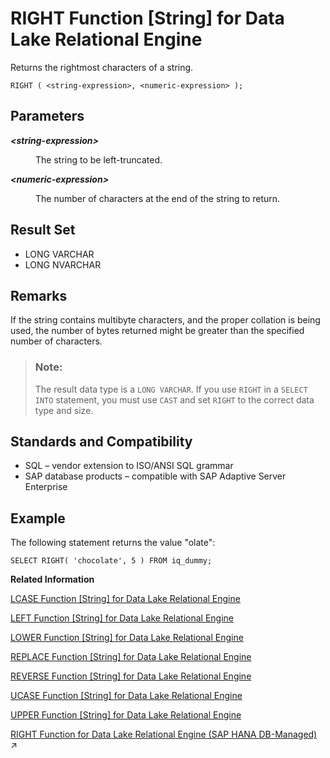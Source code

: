 <!-- loioa57b364f84f210158a90b2b566be1d36 -->

# RIGHT Function \[String\] for Data Lake Relational Engine

Returns the rightmost characters of a string.



```
RIGHT ( <string-expression>, <numeric-expression> );
```



<a name="loioa57b364f84f210158a90b2b566be1d36__RIGHT_parm1"/>

## Parameters


<dl>
<dt><b>

*<string-expression\>*

</b></dt>
<dd>

The string to be left-truncated.



</dd><dt><b>

*<numeric-expression\>*

</b></dt>
<dd>

The number of characters at the end of the string to return.



</dd>
</dl>



<a name="loioa57b364f84f210158a90b2b566be1d36__RIGHT_returns1"/>

## Result Set

-   LONG VARCHAR
-   LONG NVARCHAR



<a name="loioa57b364f84f210158a90b2b566be1d36__RIGHT_remarks1"/>

## Remarks

If the string contains multibyte characters, and the proper collation is being used, the number of bytes returned might be greater than the specified number of characters.

> ### Note:  
> The result data type is a `LONG VARCHAR`. If you use `RIGHT` in a `SELECT INTO` statement, you must use `CAST` and set `RIGHT` to the correct data type and size.



<a name="loioa57b364f84f210158a90b2b566be1d36__RIGHT_standards1"/>

## Standards and Compatibility

-   SQL – vendor extension to ISO/ANSI SQL grammar
-   SAP database products – compatible with SAP Adaptive Server Enterprise



<a name="loioa57b364f84f210158a90b2b566be1d36__RIGHT_example1"/>

## Example

The following statement returns the value "olate":

```
SELECT RIGHT( 'chocolate', 5 ) FROM iq_dummy;
```

**Related Information**  


[LCASE Function \[String\] for Data Lake Relational Engine](lcase-function-string-for-data-lake-relational-engine-a55c82d.md "Converts all characters in a string to lowercase.")

[LEFT Function \[String\] for Data Lake Relational Engine](left-function-string-for-data-lake-relational-engine-a55d883.md "Returns a specified number of characters from the beginning of a string.")

[LOWER Function \[String\] for Data Lake Relational Engine](lower-function-string-for-data-lake-relational-engine-a561324.md "Converts all characters in a string to lowercase.")

[REPLACE Function \[String\] for Data Lake Relational Engine](replace-function-string-for-data-lake-relational-engine-a579952.md "Replaces all occurrences of a substring with another substring.")

[REVERSE Function \[String\] for Data Lake Relational Engine](reverse-function-string-for-data-lake-relational-engine-a57a972.md "Takes one argument as an input of type BINARY or STRING and returns the specified string with characters listed in reverse order.")

[UCASE Function \[String\] for Data Lake Relational Engine](ucase-function-string-for-data-lake-relational-engine-a58c382.md "Converts all characters in a string to uppercase.")

[UPPER Function \[String\] for Data Lake Relational Engine](upper-function-string-for-data-lake-relational-engine-a58cbc0.md "Converts all characters in a string to uppercase.")

[RIGHT Function for Data Lake Relational Engine (SAP HANA DB-Managed)](https://help.sap.com/viewer/a898e08b84f21015969fa437e89860c8/2024_1_QRC/en-US/03fba12b431c4d80bcb8933cd7e984ab.html "Returns the rightmost characters of a string.") :arrow_upper_right:

